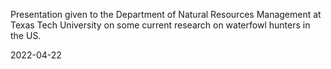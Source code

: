 Presentation given to the Department of Natural Resources Management at 
Texas Tech University on some current research on waterfowl hunters in the US. 

2022-04-22

